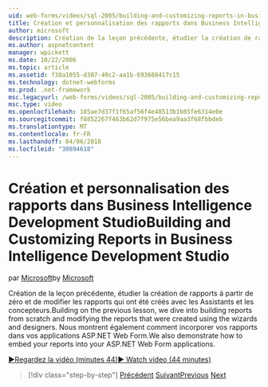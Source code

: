 ```yaml
---
uid: web-forms/videos/sql-2005/building-and-customizing-reports-in-business-intelligence-development-studio
title: Création et personnalisation des rapports dans Business Intelligence Development Studio | Documents Microsoft
author: microsoft
description: Création de la leçon précédente, étudier la création de rapports à partir de zéro et de modifier les rapports qui ont été créés avec les Assistants et les concepteurs. Nous avons un...
ms.author: aspnetcontent
manager: wpickett
ms.date: 10/22/2006
ms.topic: article
ms.assetid: f38a1055-d387-49c2-aa1b-693688417c15
ms.technology: dotnet-webforms
ms.prod: .net-framework
msc.legacyurl: /web-forms/videos/sql-2005/building-and-customizing-reports-in-business-intelligence-development-studio
msc.type: video
ms.openlocfilehash: 185ae7d37f1f65af56f4e48513b1b85fe6314e0e
ms.sourcegitcommit: f8852267f463b62d7f975e56bea9aa3f68fbbdeb
ms.translationtype: MT
ms.contentlocale: fr-FR
ms.lasthandoff: 04/06/2018
ms.locfileid: "30894618"
---
```

<a name="building-and-customizing-reports-in-business-intelligence-development-studio"></a><span data-ttu-id="e47d4-104">Création et personnalisation des rapports dans Business Intelligence Development Studio</span><span class="sxs-lookup"><span data-stu-id="e47d4-104">Building and Customizing Reports in Business Intelligence Development Studio</span></span>
====================
<span data-ttu-id="e47d4-105">par [Microsoft](https://github.com/microsoft)</span><span class="sxs-lookup"><span data-stu-id="e47d4-105">by [Microsoft](https://github.com/microsoft)</span></span>

<span data-ttu-id="e47d4-106">Création de la leçon précédente, étudier la création de rapports à partir de zéro et de modifier les rapports qui ont été créés avec les Assistants et les concepteurs.</span><span class="sxs-lookup"><span data-stu-id="e47d4-106">Building on the previous lesson, we dive into building reports from scratch and modifying the reports that were created using the wizards and designers.</span></span> <span data-ttu-id="e47d4-107">Nous montrent également comment incorporer vos rapports dans vos applications ASP.NET Web Form.</span><span class="sxs-lookup"><span data-stu-id="e47d4-107">We also demonstrate how to embed your reports into your ASP.NET Web Form applications.</span></span>

[<span data-ttu-id="e47d4-108">&#9654;Regardez la vidéo (minutes 44)</span><span class="sxs-lookup"><span data-stu-id="e47d4-108">&#9654; Watch video (44 minutes)</span></span>](https://channel9.msdn.com/Blogs/ASP-NET-Site-Videos/building-and-customizing-reports-in-business-intelligence-development-studio)

> [!div class="step-by-step"]
> <span data-ttu-id="e47d4-109">[Précédent](getting-started-with-reporting-services.md)
> [Suivant](creating-and-using-stored-procedures.md)</span><span class="sxs-lookup"><span data-stu-id="e47d4-109">[Previous](getting-started-with-reporting-services.md)
[Next](creating-and-using-stored-procedures.md)</span></span>
